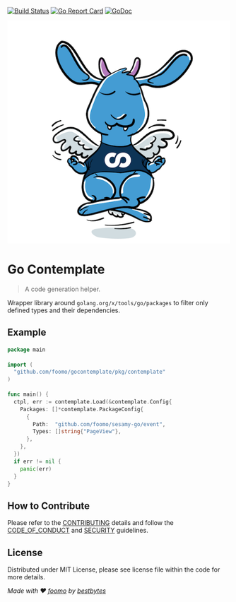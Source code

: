
[![Build Status](https://github.com/foomo/gocontemplate/actions/workflows/test.yml/badge.svg?branch=main&event=push)](https://github.com/foomo/gocontemplate/actions/workflows/test.yml)
[![Go Report Card](https://goreportcard.com/badge/github.com/foomo/gocontemplate)](https://goreportcard.com/report/github.com/foomo/gocontemplate)
[![GoDoc](https://godoc.org/github.com/foomo/gocontemplate?status.svg)](https://godoc.org/github.com/foomo/gocontemplate)

<p align="center">
  <img alt="sesamy" src=".github/assets/gocontemplate.png"/>
</p>

# Go Contemplate

> A code generation helper.

Wrapper library around `golang.org/x/tools/go/packages` to filter only defined types and their dependencies.

## Example

```go
package main

import (
  "github.com/foomo/gocontemplate/pkg/contemplate"
)

func main() {
  ctpl, err := contemplate.Load(&contemplate.Config{
    Packages: []*contemplate.PackageConfig{
      {
        Path:  "github.com/foomo/sesamy-go/event",
        Types: []string{"PageView"},
      },
    },
  })
  if err != nil {
    panic(err)
  }
}
```

## How to Contribute

Please refer to the [CONTRIBUTING](.gihub/CONTRIBUTING.md) details and follow the [CODE_OF_CONDUCT](.gihub/CODE_OF_CONDUCT.md) and [SECURITY](.github/SECURITY.md) guidelines.

## License

Distributed under MIT License, please see license file within the code for more details.

_Made with ♥ [foomo](https://www.foomo.org) by [bestbytes](https://www.bestbytes.com)_
